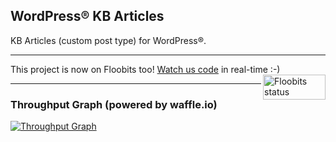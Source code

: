 ## WordPress® KB Articles

KB Articles (custom post type) for WordPress®.

---

This project is now on Floobits too! [Watch us code](https://floobits.com/jaswsinc/wp-kb-articles/redirect) in real-time :-) <a href="https://floobits.com/jaswsinc/wp-kb-articles/redirect"><img alt="Floobits status" width="100" height="40" src="https://floobits.com/jaswsinc/wp-kb-articles.png" align="right" /></a>

---

### Throughput Graph (powered by waffle.io)

[![Throughput Graph](https://graphs.waffle.io/websharks/wp-kb-articles/throughput.svg)](https://waffle.io/websharks/wp-kb-articles/metrics)